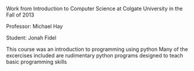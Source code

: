 Work from Introduction to Computer Science at Colgate University in the Fall of 2013 

Professor: Michael Hay 

Student: Jonah Fidel 

This course was an introduction to programming using python
Many of the excercises included are rudimentary python programs designed to teach basic programming skills 
